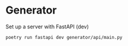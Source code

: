# Generator

Set up a server with FastAPI (dev)

```zsh
poetry run fastapi dev generator/api/main.py
```
